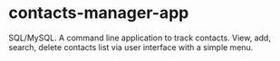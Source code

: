 # contacts-manager-app

SQL/MySQL. A command line application to track contacts. View, add, search, delete contacts list via user interface with a simple menu.
